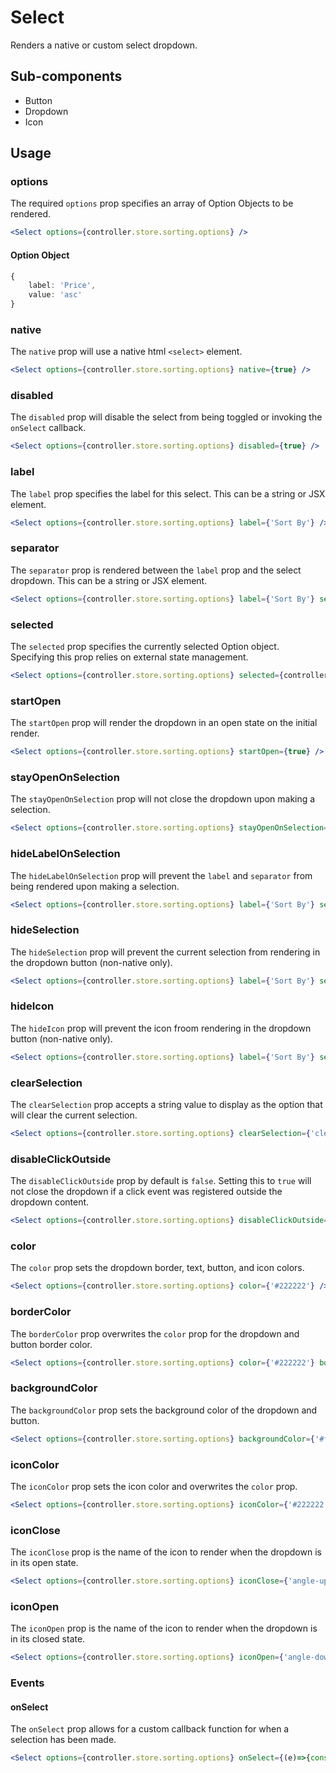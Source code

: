 # Select

Renders a native or custom select dropdown.

## Sub-components
- Button
- Dropdown 
- Icon

## Usage

### options
The required `options` prop specifies an array of Option Objects to be rendered.

```jsx
<Select options={controller.store.sorting.options} />
```

#### Option Object

```typescript
{
	label: 'Price',
	value: 'asc'
}
```

### native
The `native` prop will use a native html `<select>` element.

```jsx
<Select options={controller.store.sorting.options} native={true} />
```

### disabled
The `disabled` prop will disable the select from being toggled or invoking the `onSelect` callback.

```jsx
<Select options={controller.store.sorting.options} disabled={true} />
```

### label
The `label` prop specifies the label for this select. This can be a string or JSX element.

```jsx
<Select options={controller.store.sorting.options} label={'Sort By'} />
```

### separator
The `separator` prop is rendered between the `label` prop and the select dropdown. This can be a string or JSX element.

```jsx
<Select options={controller.store.sorting.options} label={'Sort By'} separator={': '} />
```

### selected
The `selected` prop specifies the currently selected Option object. Specifying this prop relies on external state management.

```jsx
<Select options={controller.store.sorting.options} selected={controller.store.sorting.options[0]} />
```

### startOpen
The `startOpen` prop will render the dropdown in an open state on the initial render.

```jsx
<Select options={controller.store.sorting.options} startOpen={true} />
```

### stayOpenOnSelection
The `stayOpenOnSelection` prop will not close the dropdown upon making a selection.

```jsx
<Select options={controller.store.sorting.options} stayOpenOnSelection={true} />
```

### hideLabelOnSelection
The `hideLabelOnSelection` prop will prevent the `label` and `separator` from being rendered upon making a selection.

```jsx
<Select options={controller.store.sorting.options} label={'Sort By'} separator={': '} hideLabelOnSelection={true} />
```

### hideSelection
The `hideSelection` prop will prevent the current selection from rendering in the dropdown button (non-native only). 
```jsx
<Select options={controller.store.sorting.options} label={'Sort By'} separator={': '} hideSelection={true} />
```

### hideIcon
The `hideIcon` prop will prevent the icon froom rendering in the dropdown button (non-native only). 
```jsx
<Select options={controller.store.sorting.options} label={'Sort By'} separator={': '} hideIcon={true} />
```

### clearSelection
The `clearSelection` prop accepts a string value to display as the option that will clear the current selection.

```jsx
<Select options={controller.store.sorting.options} clearSelection={'clear'} />
```

### disableClickOutside
The `disableClickOutside` prop by default is `false`. Setting this to `true` will not close the dropdown if a click event was registered outside the dropdown content.

```jsx
<Select options={controller.store.sorting.options} disableClickOutside={true} />
```

### color
The `color` prop sets the dropdown border, text, button, and icon colors.

```jsx
<Select options={controller.store.sorting.options} color={'#222222'} />
```

### borderColor
The `borderColor` prop overwrites the `color` prop for the dropdown and button border color.

```jsx
<Select options={controller.store.sorting.options} color={'#222222'} borderColor={'#cccccc'} />
```

### backgroundColor
The `backgroundColor` prop sets the background color of the dropdown and button.

```jsx
<Select options={controller.store.sorting.options} backgroundColor={'#ffffff'} />
```

### iconColor
The `iconColor` prop sets the icon color and overwrites the `color` prop.

```jsx
<Select options={controller.store.sorting.options} iconColor={'#222222'} />
```

### iconClose
The `iconClose` prop is the name of the icon to render when the dropdown is in its open state.

```jsx
<Select options={controller.store.sorting.options} iconClose={'angle-up'} />
```

### iconOpen
The `iconOpen` prop is the name of the icon to render when the dropdown is in its closed state.

```jsx
<Select options={controller.store.sorting.options} iconOpen={'angle-down'} />
```

### Events

#### onSelect
The `onSelect` prop allows for a custom callback function for when a selection has been made.

```jsx
<Select options={controller.store.sorting.options} onSelect={(e)=>{console.log(e)}} />
```
